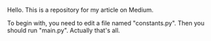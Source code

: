 Hello.
This is a repository for my article on Medium.

To begin with, you need to edit a file named "constants.py". Then you should run "main.py". Actually that's all.
